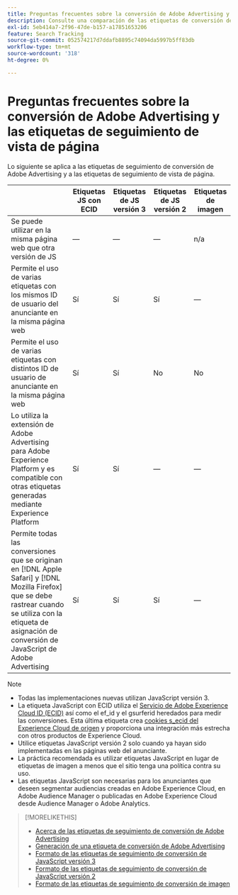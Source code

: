```yaml
---
title: Preguntas frecuentes sobre la conversión de Adobe Advertising y las etiquetas de seguimiento de vista de página
description: Consulte una comparación de las etiquetas de conversión de Adobe Advertising y de seguimiento de vista de página.
exl-id: 5eb414a7-2f96-47de-b157-a17851653206
feature: Search Tracking
source-git-commit: 052574217d7ddafb8895c74094da5997b5ff83db
workflow-type: tm+mt
source-wordcount: '318'
ht-degree: 0%

---
```


# Preguntas frecuentes sobre la conversión de Adobe Advertising y las etiquetas de seguimiento de vista de página

Lo siguiente se aplica a las etiquetas de seguimiento de conversión de Adobe Advertising y a las etiquetas de seguimiento de vista de página.

| | Etiquetas JS con ECID | Etiquetas de JS versión 3 | Etiquetas de JS versión 2 | Etiquetas de imagen |
| ---- | ---- | ---- | ---- | ---- |
| Se puede utilizar en la misma página web que otra versión de JS | — | — | — | n/a |
| Permite el uso de varias etiquetas con los mismos ID de usuario del anunciante en la misma página web | Sí | Sí | Sí | — |
| Permite el uso de varias etiquetas con distintos ID de usuario de anunciante en la misma página web | Sí | Sí | No | No |
| Lo utiliza la extensión de Adobe Advertising para Adobe Experience Platform y es compatible con otras etiquetas generadas mediante Experience Platform | Sí | Sí | — | — |
| Permite todas las conversiones que se originan en [!DNL Apple Safari] y [!DNL Mozilla Firefox] que se debe rastrear cuando se utiliza con la etiqueta de asignación de conversión de JavaScript de Adobe Advertising | Sí | Sí | Sí | — |

<!-- add link to page on conversion mapping tag above? -->

>[!NOTE]
>
>* Todas las implementaciones nuevas utilizan JavaScript versión 3.
>* La etiqueta JavaScript con ECID utiliza el [Servicio de Adobe Experience Cloud ID (ECID)](https://experienceleague.adobe.com/docs/id-service/using/intro/overview.html) así como el ef_id y el gsurferid heredados para medir las conversiones. Esta última etiqueta crea [cookies s_ecid del Experience Cloud de origen](https://experienceleague.adobe.com/docs/core-services/interface/administration/ec-cookies/cookies-first-party.html) y proporciona una integración más estrecha con otros productos de Experience Cloud.
>* Utilice etiquetas JavaScript versión 2 solo cuando ya hayan sido implementadas en las páginas web del anunciante.
>* La práctica recomendada es utilizar etiquetas JavaScript en lugar de etiquetas de imagen a menos que el sitio tenga una política contra su uso.
>* Las etiquetas JavaScript son necesarias para los anunciantes que deseen segmentar audiencias creadas en Adobe Experience Cloud, en Adobe Audience Manager o publicadas en Adobe Experience Cloud desde Audience Manager o Adobe Analytics.

>[!MORELIKETHIS]
>
>* [Acerca de las etiquetas de seguimiento de conversión de Adobe Advertising](/help/search-social-commerce/tracking/conversion-tracking-advertising.md)
>* [Generación de una etiqueta de conversión de Adobe Advertising](/help/search-social-commerce/tools/conversion-tag-generate.md)
>* [Formato de las etiquetas de seguimiento de conversión de JavaScript versión 3](/help/search-social-commerce/tracking/format-conversion-tag-jsv3.md)
>* [Formato de las etiquetas de seguimiento de conversión de JavaScript versión 2](/help/search-social-commerce/tracking/format-conversion-tag-jsv2.md)
>* [Formato de las etiquetas de seguimiento de conversión de imagen](/help/search-social-commerce/tracking/format-conversion-tag-image.md)

<!-- add if I keep the file:  
>* The Adobe Advertising JavaScript conversion mapping tag
-->
